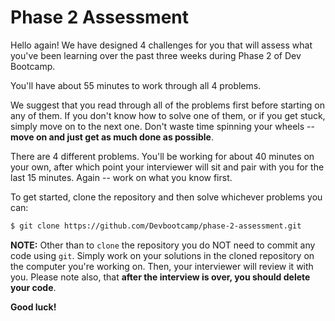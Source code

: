 Phase 2 Assessment
==================

Hello again!  We have designed 4 challenges for you that will assess what you've been learning over the past three weeks during Phase 2 of Dev Bootcamp.

You'll have about 55 minutes to work through all 4 problems.

We suggest that you read through all of the problems first before starting on any of them. If you don't know how to solve one of them, or if you get stuck, simply move on to the next one. Don't waste time spinning your wheels -- **move on and just get as much done as possible**.

There are 4 different problems. You'll be working for about 40 minutes on your own, after which point your interviewer will sit and pair with you for the last 15 minutes. Again -- work on what you know first.

To get started, clone the repository and then solve whichever problems you can:

```bash
$ git clone https://github.com/Devbootcamp/phase-2-assessment.git
```

**NOTE:** Other than to ```clone``` the repository you do NOT need to commit any code using ```git```. Simply work on your solutions in the cloned repository on the computer you're working on. Then, your interviewer will review it with you. Please note also, that **after the interview is over, you should delete your code**.

**Good luck!**
